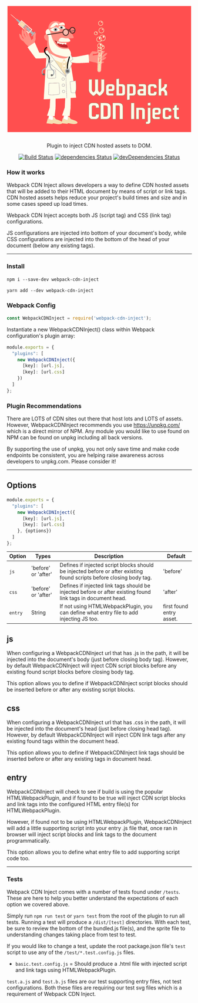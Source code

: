 <div align="center">
  <img src="/assets/logo.png" width="500" />
  <p style="margin-top: 25px;">Plugin to inject CDN hosted assets to DOM.</p>

[![Build Status](https://travis-ci.com/drolsen/webpack-svg-spritely.svg?branch=master)](https://travis-ci.com/drolsen/webpack-svg-spritely)
[![dependencies Status](https://david-dm.org/drolsen/webpack-svg-spritely/status.svg)](https://david-dm.org/drolsen/webpack-svg-spritely)
[![devDependencies Status](https://david-dm.org/drolsen/webpack-svg-spritely/dev-status.svg)](https://david-dm.org/drolsen/webpack-svg-spritely?type=dev)
</div>

### How it works
Webpack CDN Inject allows developers a way to define CDN hosted assets that will be added to their HTML document by means of script or link tags. CDN hosted assets helps reduce your project's build times and size and in some cases speed up load times.

Webpack CDN Inject accepts both JS (script tag) and CSS (link tag) configurations.

JS configurations are injected into bottom of your document's body, while CSS configurations are injected into the bottom of the head of your document (below any existing tags).

---
### Install
```
npm i --save-dev webpack-cdn-inject
```
```
yarn add --dev webpack-cdn-inject
```

### Webpack Config
```js
const WebpackCDNInject = require('webpack-cdn-inject');
```
Instantiate a new WebpackCDNInject() class within Webpack configuration's plugin array:
```js
module.exports = {
  "plugins": [
    new WebpackCDNInject({
      [key]: [url.js],
      [key]: [url.css]
    })
  ]
};
```

### Plugin Recommendations
There are LOTS of CDN sites out there that host lots and LOTS of assets.
However, WebpackCDNInject recommends you use https://unpkg.com/ which is a direct mirror of NPM.
Any module you would like to use found on NPM can be found on unpkg including all back versions.

By supporting the use of unpkg, you not only save time and make code endpoints be consistent, you are helping raise awareness across developers to unpkg.com. Please consider it!

---

## Options

```js
module.exports = {
  "plugins": [
    new WebpackCDNInject({
      [key]: [url.js],
      [key]: [url.css]
    }, {options})
  ]
};
```

Option | Types | Description | Default
--- | --- | --- | ---
`js` | 'before' or 'after' | Defines if injected script blocks should be injected before or after existing found scripts before closing body tag. | 'before'
`css` | 'before' or 'after' | Defines if injected link tags should be injected before or after existing found link tags in document head. | 'after'
`entry` | String | If not using HTMLWebpackPlugin, you can define what entry file to add injecting JS too. | first found entry asset.


## js
When configuring a WebpackCDNInject url that has .js in the path, it will be injected into the document's body (just before closing body tag). However, by default WebpackCDNInject will inject CDN script blocks before any existing found script blocks before closing body tag.

This option allows you to define if WebpackCDNInject script blocks should be inserted before or after any existing script blocks.

## css
When configuring a WebpackCDNInject url that has .css in the path, it will be injected into the document's head (just before closing head tag). However, by default WebpackCDNInject will inject CDN link tags after any existing found tags within the document head.

This option allows you to define if WebpackCDNInject link tags should be inserted before or after any existing tags in document head.

## entry
WebpackCDNInject will check to see if build is using the popular HTMLWebpackPlugin, and if found to be true will inject CDN script blocks and link tags into the configured HTML entry file(s) for HTMLWebpackPlugin.

However, if found not to be using HTMLWebpackPlugin, WebpackCDNInject will add a little supporting script into your entry .js file that, once ran in browser will inject script blocks and link tags to the document programmatically.

This option allows you to define what entry file to add supporting script code too. 

---

### Tests

Webpack CDN Inject comes with a number of tests found under `/tests`.
These are here to help you better understand the expectations of each option we covered above.

Simply run `npm run test` or `yarn test` from the root of the plugin to run all tests. Running a test will produce a `/dist/[test]` directories. With each test, be sure to review the bottom of the bundled.js file(s), and the sprite file to understanding changes taking place from test to test.

If you would like to change a test, update the root package.json file's `test` script to use any of the `/test/*.test.config.js` files.

- `basic.test.config.js` = Should produce a .html file with injected script and link tags using HTMLWebpackPlugin.

`test.a.js` and `test.b.js` files are our test supporting entry files, not test configurations. Both these files are requiring our test svg files which is a requirement of Webpack CDN Inject.